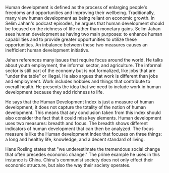 Human development is defined as the process of enlarging people's freedoms and opportunities and improving their wellbeing.  Traditionally, many view human development as being reliant on economic growth. In Selim Jahan's podcast episodes, he argues that human development should be focused on the richness of life rather than monetary gains.  Selim Jahan sees human development as having two main purposes: to enhance human capabilities and to provide greater opportunities to utilize these opportunities.  An inbalance between these two measures causes an inefficient human development initiative. 
 
Jahan references many issues that require focus around the world. He talks about youth employment, the informal sector, and agriculture.  The informal sector is still part of the economy but is not formalized, like jobs that are "under the table" or illegal.  He also argues that work is different than jobs and employment.  Work includes hobbies and things that contribute to overall health.  He presents the idea  that we need to include work in human development because they add richness to life. 

He says that the Human Development Index is just a measure of human development, it does not capture the totality of the notion of human development.  This means that any conclusion taken from this index should also consider the fact that it could miss key elements.  Human development uses two measures: breadth and focus.  The breadth shows different indicators of human development that can then be analyzed.  The focus measure is like the Human development Index that focuses on three things: a long and healthy life, knowledge, and a decent standard of living. 

Hans Rosling states that "we underestimate the tremendous social change that often precedes economic change."  The prime example he uses in this instance is China.  China's communist society does not only effect their economic structure, but also the way their society operates. 
